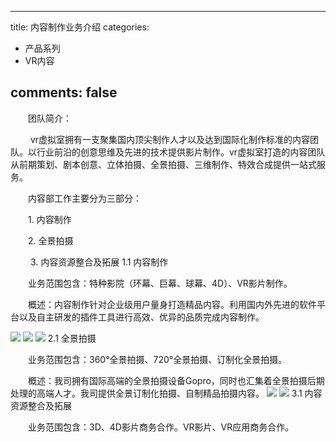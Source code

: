 
---
title: 内容制作业务介绍
categories:
- 产品系列
- VR内容

comments: false
---
　　团队简介：

 　　 vr虚拟室拥有一支聚集国内顶尖制作人才以及达到国际化制作标准的内容团队。以行业前沿的创意思维及先进的技术提供影片制作。vr虚拟室打造的内容团队从前期策划、剧本创意、立体拍摄、全景拍摄、三维制作、特效合成提供一站式服务。

  　　内容部工作主要分为三部分：

  　　1. 内容制作

  　　2. 全景拍摄

 　　 3. 内容资源整合及拓展
  1.1 内容制作

  　　业务范围包含：特种影院（环幕、巨幕、球幕、4D）、VR影片制作。

  　　概述：内容制作针对企业级用户量身打造精品内容。利用国内外先进的软件平台以及自主研发的插件工具进行高效、优异的品质完成内容制作。

<img src="/css/images/VRneirong/content1.jpg">
<img src="/css/images/VRneirong/content2.jpg">
<img src="/css/images/VRneirong/content3.jpg">
2.1 全景拍摄

　　业务范围包含：360°全景拍摄、720°全景拍摄、订制化全景拍摄。

　　概述：我司拥有国际高端的全景拍摄设备Gopro，同时也汇集着全景拍摄后期处理的高端人才。我司提供全景订制化拍摄、自制精品拍摄内容。
<img src="/css/images/VRneirong/content4.jpg">
<img src="/css/images/VRneirong/content5.jpg">
3.1 内容资源整合及拓展

　　业务范围包含：3D、4D影片商务合作。VR影片、VR应用商务合作。


